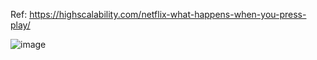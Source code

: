 Ref: https://highscalability.com/netflix-what-happens-when-you-press-play/

![image](https://github.com/user-attachments/assets/8c1c4415-3554-4ed7-a985-6bb3eb3cb60c)
